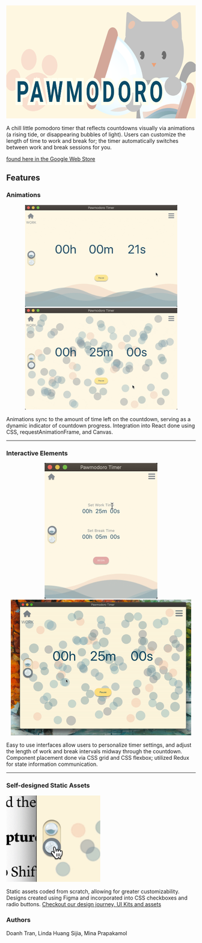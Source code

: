 <!-- ![Alt text](./readme_assets/cat_banner.png?raw=true "Pawmodoro Timer") -->
<p align="center">
<img src="./readme_assets/cat_banner.png" height='300'/>
</p>

A chill little pomodoro timer that reflects countdowns visually via animations (a rising tide, or disappearing bubbles of light). Users can customize the length of time to work and break for; the timer automatically switches between work and break sessions for you.

[found here in the Google Web Store](https://chrome.google.com/webstore/detail/pawmodoro-timer/pigkacakkilmgbkoelcdacjhgkehhccm)

## Features
<!-- --- -->

### Animations
<p align="center">
<img src="./readme_assets/wave_animation.gif" width='405'/> <img src="./readme_assets/ball_animation.gif" width='405'/>
</p>

Animations sync to the amount of time left on the countdown, serving as a dynamic indicator of countdown progress. Integration into React done using CSS, requestAnimationFrame, and Canvas.

---

### Interactive Elements
<p align="center">
<img src="./readme_assets/input_box.gif" width='300'/> <img src="./readme_assets/add_time.gif" width='480'/>
</p>

Easy to use interfaces allow users to personalize timer settings, and adjust the length of work and break intervals midway through the countdown. Component placement done via CSS grid and CSS flexbox; utilized Redux for state information communication.

---

### Self-designed Static Assets

<img src="./readme_assets/animation_toggle.gif" width='250'/>

Static assets coded from scratch, allowing for greater customizability. Designs created using Figma and incorporated into CSS checkboxes and radio buttons. [Checkout our design journey, UI Kits and assets](https://www.figma.com/file/y7ELBtICzex2nBgItxX1Tm/Break_Timer?node-id=769%3A8)

### Authors

Doanh Tran, Linda Huang Sijia, Mina Prapakamol
